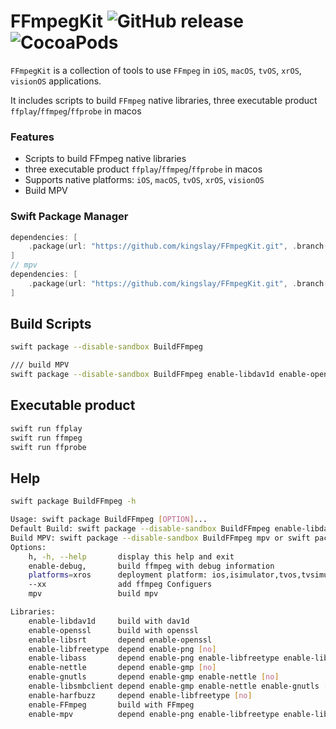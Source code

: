 # FFmpegKit ![GitHub release](https://img.shields.io/badge/release-v5.1-blue.svg) ![CocoaPods](https://img.shields.io/cocoapods/v/ffmpeg-kit-ios-min) 

`FFmpegKit` is a collection of tools to use `FFmpeg` in `iOS`, `macOS`, `tvOS`, `xrOS`, `visionOS`  applications.

It includes scripts to build `FFmpeg` native libraries, three executable product `ffplay`/`ffmpeg`/`ffprobe` in macos

### Features
- Scripts to build FFmpeg native libraries
- three executable product `ffplay`/`ffmpeg`/`ffprobe` in macos
- Supports native platforms: `iOS`, `macOS`, `tvOS`, `xrOS`, `visionOS`
- Build MPV

### Swift Package Manager

```swift
dependencies: [
    .package(url: "https://github.com/kingslay/FFmpegKit.git", .branch("main"))
]
// mpv
dependencies: [
    .package(url: "https://github.com/kingslay/FFmpegKit.git", .branch("mpv"))
]
```

## Build Scripts
```bash
swift package --disable-sandbox BuildFFmpeg

/// build MPV
swift package --disable-sandbox BuildFFmpeg enable-libdav1d enable-openssl enable-libsrt enable-libzvbi enable-png enable-libfreetype enable-libfribidi enable-harfbuzz enable-libass enable-FFmpeg enable-mpv platforms=macos
```
## Executable product
```bash
swift run ffplay
swift run ffmpeg
swift run ffprobe
```
## Help 
```bash
swift package BuildFFmpeg -h
```

```bash
Usage: swift package BuildFFmpeg [OPTION]...
Default Build: swift package --disable-sandbox BuildFFmpeg enable-libdav1d enable-openssl enable-libsrt enable-FFmpeg
Build MPV: swift package --disable-sandbox BuildFFmpeg mpv or swift package --disable-sandbox BuildFFmpeg enable-libdav1d enable-openssl enable-libsrt enable-png enable-libfreetype enable-libfribidi enable-harfbuzz enable-libass enable-FFmpeg enable-mpv
Options:
    h, -h, --help       display this help and exit
    enable-debug,       build ffmpeg with debug information
    platforms=xros      deployment platform: ios,isimulator,tvos,tvsimulator,macos,maccatalyst,xros,xrsimulator,watchos,watchsimulator,
    --xx                add ffmpeg Configuers
    mpv                 build mpv

Libraries:
    enable-libdav1d     build with dav1d
    enable-openssl      build with openssl
    enable-libsrt       depend enable-openssl
    enable-libfreetype  depend enable-png [no]
    enable-libass       depend enable-png enable-libfreetype enable-libfribidi enable-harfbuzz [no]
    enable-nettle       depend enable-gmp [no]
    enable-gnutls       depend enable-gmp enable-nettle [no]
    enable-libsmbclient depend enable-gmp enable-nettle enable-gnutls [no]
    enable-harfbuzz     depend enable-libfreetype [no]
    enable-FFmpeg       build with FFmpeg
    enable-mpv          depend enable-png enable-libfreetype enable-libfribidi enable-harfbuzz enable-libass [no]
```
